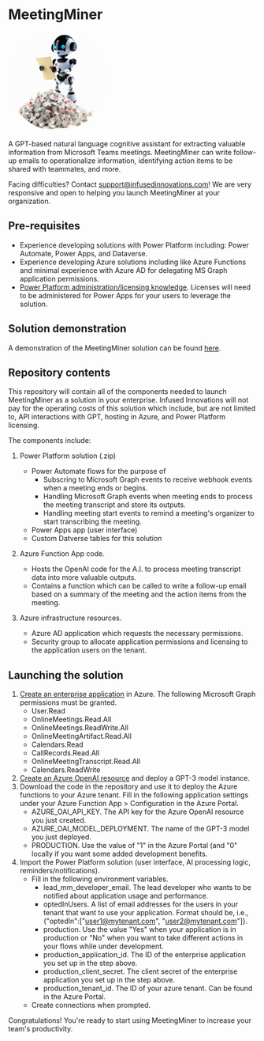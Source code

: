 # MeetingMiner

<img src="/MM-logo.png" width="200px" height="200px" style="border-radius:50%" />

A GPT-based natural language cognitive assistant for extracting valuable information from Microsoft Teams meetings.
MeetingMiner can write follow-up emails to operationalize information, identifying action items to be shared with teammates, and more.

Facing difficulties? Contact support@infusedinnovations.com! We are very responsive and open to helping you launch MeetingMiner at your organization.

## Pre-requisites

* Experience developing solutions with Power Platform including: Power Automate, Power Apps, and Dataverse.
* Experience developing Azure solutions including like Azure Functions and minimal experience with Azure AD for delegating MS Graph application permissions.
* <a href="https://learn.microsoft.com/en-us/power-platform/admin/pricing-billing-skus">Power Platform administration/licensing knowledge</a>. Licenses will need to be administered for Power Apps for your users to leverage the solution.

## Solution demonstration

A demonstration of the MeetingMiner solution can be found <a href="https://www.figma.com/proto/B6nuI0whiPscjNVECBvpwr/MeetingMiner-Demo?node-id=180%3A298&scaling=scale-down&page-id=55%3A0&starting-point-node-id=180%3A298" target="_blank">here</a>.

## Repository contents

This repository will contain all of the components needed to launch MeetingMiner as a solution in your enterprise. Infused Innovations will not pay for the operating costs of this solution which include, but are not limited to, API interactions with GPT, hosting in Azure, and Power Platform licensing.

The components include:

<!-- TODO: Create table with resource name, type and purpose for easy reading. -->

1. Power Platform solution (.zip) 
    * Power Automate flows for the purpose of
      - Subscring to Microsoft Graph events to receive webhook events when a meeting ends or begins.
      - Handling Microsoft Graph events when meeting ends to process the meeting transcript and store its outputs.
      - Handling meeting start events to remind a meeting's organizer to start transcribing the meeting.
    * Power Apps app (user interface)
    * Custom Datverse tables for this solution
2. Azure Function App code.
    * Hosts the OpenAI code for the A.I. to process meeting transcript data into more valuable outputs.
    * Contains a function which can be called to write a follow-up email based on a summary of the meeting and the action items from the meeting.

3. Azure infrastructure resources.
    * Azure AD application which requests the necessary permissions.
    * Security group to allocate application permissions and licensing to the application users on the tenant.

## Launching the solution

1. <a href="https://learn.microsoft.com/en-us/azure/active-directory/manage-apps/add-application-portal">Create an enterprise application</a> in Azure. The following Microsoft Graph permissions must be granted.
    * User.Read
    * OnlineMeetings.Read.All
    * OnlineMeetings.ReadWrite.All
    * OnlineMeetingArtifact.Read.All
    * Calendars.Read
    * CallRecords.Read.All
    * OnlineMeetingTranscript.Read.All
    * Calendars.ReadWrite
2. <a href="https://learn.microsoft.com/en-us/azure/cognitive-services/openai/how-to/create-resource?pivots=web-portal">Create an Azure OpenAI resource</a> and deploy a GPT-3 model instance.
3. Download the code in the repository and use it to deploy the Azure functions to your Azure tenant. Fill in the following application settings under your Azure Function App > Configuration in the Azure Portal.
    * AZURE_OAI_API_KEY. The API key for the Azure OpenAI resource you just created.
    * AZURE_OAI_MODEL_DEPLOYMENT. The name of the GPT-3 model you just deployed.
    * PRODUCTION. Use the value of "1" in the Azure Portal (and "0" locally if you want some added development benefits.
4. Import the Power Platform solution (user interface, AI processing logic, reminders/notifications).
    * Fill in the following environment variables.
      - lead_mm_developer_email. The lead developer who wants to be notified about application usage and performance.
      - optedInUsers. A list of email addresses for the users in your tenant that want to use your application. Format should be, i.e., {"optedIn":["user1@mytenant.com", "user2@mytenant.com"]}.
      - production. Use the value "Yes" when your application is in production or "No" when you want to take different actions in your flows while under development.
      - production_application_id. The ID of the enterprise application you set up in the step above.
      - production_client_secret. The client secret of the enterprise application you set up in the step above.
      - production_tenant_id. The ID of your azure tenant. Can be found in the Azure Portal.
    * Create connections when prompted.
    
 Congratulations! You're ready to start using MeetingMiner to increase your team's productivity.


<!-- ## Developing new features ### Set up local environment for Azure Function development ### Power Platform solution architecture -->




 
